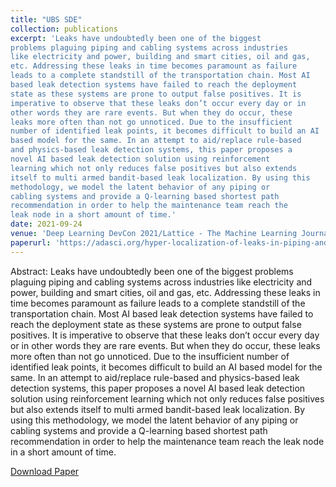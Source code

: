 ```yaml
---
title: "UBS SDE"
collection: publications
excerpt: 'Leaks have undoubtedly been one of the biggest
problems plaguing piping and cabling systems across industries
like electricity and power, building and smart cities, oil and gas,
etc. Addressing these leaks in time becomes paramount as failure
leads to a complete standstill of the transportation chain. Most AI
based leak detection systems have failed to reach the deployment
state as these systems are prone to output false positives. It is
imperative to observe that these leaks don’t occur every day or in
other words they are rare events. But when they do occur, these
leaks more often than not go unnoticed. Due to the insufficient
number of identified leak points, it becomes difficult to build an AI
based model for the same. In an attempt to aid/replace rule-based
and physics-based leak detection systems, this paper proposes a
novel AI based leak detection solution using reinforcement
learning which not only reduces false positives but also extends
itself to multi armed bandit-based leak localization. By using this
methodology, we model the latent behavior of any piping or
cabling systems and provide a Q-learning based shortest path
recommendation in order to help the maintenance team reach the
leak node in a short amount of time.'
date: 2021-09-24
venue: 'Deep Learning DevCon 2021/Lattice - The Machine Learning Journal'
paperurl: 'https://adasci.org/hyper-localization-of-leaks-in-piping-and-cabling-systems-using-reinforcement-learning/'
---
```


Abstract: Leaks have undoubtedly been one of the biggest
problems plaguing piping and cabling systems across industries
like electricity and power, building and smart cities, oil and gas,
etc. Addressing these leaks in time becomes paramount as failure
leads to a complete standstill of the transportation chain. Most AI
based leak detection systems have failed to reach the deployment
state as these systems are prone to output false positives. It is
imperative to observe that these leaks don’t occur every day or in
other words they are rare events. But when they do occur, these
leaks more often than not go unnoticed. Due to the insufficient
number of identified leak points, it becomes difficult to build an AI
based model for the same. In an attempt to aid/replace rule-based
and physics-based leak detection systems, this paper proposes a
novel AI based leak detection solution using reinforcement
learning which not only reduces false positives but also extends
itself to multi armed bandit-based leak localization. By using this
methodology, we model the latent behavior of any piping or
cabling systems and provide a Q-learning based shortest path
recommendation in order to help the maintenance team reach the
leak node in a short amount of time.

[Download Paper](../files/Hyper_Localization_of_Leaks_in_Piping_and_Cabling_Systems_using_Reinforcement_Learning.pdf)
